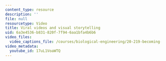 ```yaml
---
content_type: resource
description: ''
file: null
resourcetype: Video
title: Viral videos and visual storytelling
uid: 6a3e4536-b831-820f-7f94-6aa1bfa4b6b6
video_files:
  video_captions_file: /courses/biological-engineering/20-219-becoming-the-next-bill-nye-writing-and-hosting-the-educational-show-january-iap-2015/day-1-identity-and-genre/viral-videos-and-visual-storytelling/17uL1VoaWTQ.vtt
video_metadata:
  youtube_id: 17uL1VoaWTQ
---
```


